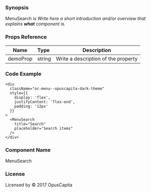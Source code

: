 ### Synopsis

MenuSearch is 
*Write here a short introduction and/or overview that explains **what** component is.*

### Props Reference

| Name                           | Type                    | Description                                                 |
| ------------------------------ | :---------------------- | ----------------------------------------------------------- |
| demoProp                       | string                  | Write a description of the property                         |

### Code Example

```
<div
  className="oc-menu--opuscapita-dark-theme"
  style={{ 
    display: 'flex', 
    justifyContent: 'flex-end',
    padding: '12px'
  }}
>
  <MenuSearch
    title="Search"
    placeholder="Search items"
  />
</div>
```

### Component Name

MenuSearch

### License

Licensed by © 2017 OpusCapita

